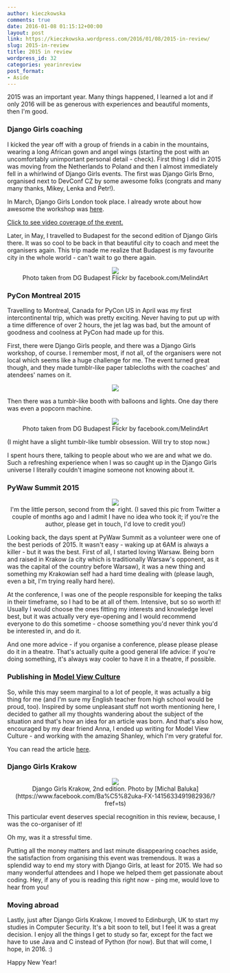 ```yaml
---
author: kieczkowska
comments: true
date: 2016-01-08 01:15:12+00:00
layout: post
link: https://kieczkowska.wordpress.com/2016/01/08/2015-in-review/
slug: 2015-in-review
title: 2015 in review
wordpress_id: 32
categories: yearinreview
post_format:
- Aside
---
```


2015 was an important year. Many things happened, I learned a lot and if only 2016 will be as generous with experiences and beautiful moments, then I'm good.


### Django Girls coaching

I kicked the year off with a group of friends in a cabin in the mountains, wearing a long African gown and angel wings (starting the post with an uncomfortably unimportant personal detail - check). First thing I did in 2015 was moving from the Netherlands to Poland and then I almost immediately fell in a whirlwind of Django Girls events. The first was Django Girls Brno, organised next to DevConf CZ by some awesome folks (congrats and many many thanks, Mikey, Lenka and Petr!).

In March, Django Girls London took place. I already wrote about how awesome the workshop was [here](https://kieczkowska.wordpress.com/2015/03/24/djangogirls-london/).

[Click to see video coverage of the event.](https://vimeo.com/139559758)

Later, in May, I travelled to Budapest for the second edition of Django Girls there. It was so cool to be back in that beautiful city to coach and meet the organisers again. This trip made me realize that Budapest is my favourite city in the whole world - can't wait to go there again.

<p align="center"> <img src="https://kieczkowska.files.wordpress.com/2016/01/screen-shot-2016-01-05-at-11-35-23.png"><br>Photo taken from DG Budapest Flickr by facebook.com/MelindArt</p>


### PyCon Montreal 2015

Travelling to Montreal, Canada for PyCon US in April was my first intercontinental trip, which was pretty exciting. Never having to put up with a time difference of over 2 hours, the jet lag was bad, but the amount of goodness and coolness at PyCon had made up for this.

First, there were Django Girls people, and there was a Django Girls workshop, of course. I remember most, if not all, of the organisers were not local which seems like a huge challenge for me. The event turned great though, and they made tumblr-like paper tablecloths with the coaches' and atendees' names on it.

<p align="center"><img src="https://kieczkowska.files.wordpress.com/2016/01/screen-shot-2016-01-08-at-01-07-59.png"></p>

Then there was a tumblr-like booth with balloons and lights. One day there was even a popcorn machine.
<p align="center"><img src="https://kieczkowska.files.wordpress.com/2016/01/zdjecca8cie-8.jpg?w=1024"><br> Photo taken from DG Budapest Flickr by facebook.com/MelindArt</p>

(I might have a slight tumblr-like tumblr obsession. Will try to stop now.)

I spent hours there, talking to people about who we are and what we do. Such a refreshing experience when I was so caught up in the Django Girls universe I literally couldn't imagine someone not knowing about it.


### PyWaw Summit 2015

<p align="center"><img src="https://kieczkowska.files.wordpress.com/2016/01/zdjecca8cie.png"><br> I'm the little person, second from the  right. (I saved this pic from Twitter a couple of months ago and I admit I have no idea who took it; if you're the author, please get in touch, I'd love to credit you!)</p>

Looking back, the days spent at PyWaw Summit as a volunteer were one of the best periods of 2015. It wasn't easy - waking up at 6AM is always a killer - but it was the best. First of all, I started loving Warsaw. Being born and raised in Krakow (a city which is traditionally Warsaw's opponent, as it was the capital of the country before Warsaw), it was a new thing and something my Krakowian self had a hard time dealing with (please laugh, even a bit, I'm trying really hard here).

At the conference, I was one of the people responsible for keeping the talks in their timeframe, so I had to be at all of them. Intensive, but so so worth it! Usually I would choose the ones fitting my interests and knowledge level best, but it was actually very eye-opening and I would recommend everyone to do this sometime - choose something you'd never think you'd be interested in, and do it.

And one more advice - if you organise a conference, please please please do it in a theatre. That's actually quite a good general life advice: if you're doing something, it's always way cooler to have it in a theatre, if possible.


### Publishing in [Model View Culture](https://modelviewculture.com/)

So, while this may seem marginal to a lot of people, it was actually a big thing for me (and I'm sure my English teacher from high school would be proud, too). Inspired by some unpleasant stuff not worth mentioning here, I decided to gather all my thoughts wandering about the subject of the situation and that's how an idea for an article was born. And that's also how, encouraged by my dear friend Anna, I ended up writing for Model View Culture - and working with the amazing Shanley, which I'm very grateful for.

You can read the article [here](https://modelviewculture.com/pieces/how-the-glorification-of-software-developers-compromises-tech-companies).


### Django Girls Krakow

<p align="center"><img src="https://kieczkowska.files.wordpress.com/2016/01/11952037_732634123528727_8192323533552205588_n.jpg"><br> Django Girls Krakow, 2nd edition. Photo by [Michal Baluka](https://www.facebook.com/Ba%C5%82uka-FX-1415633491982936/?fref=ts)</p>

This particular event deserves special recognition in this review, because, <insert fanfares> I was the co-organiser of it!

Oh my, was it a stressful time.

Putting all the money matters and last minute disappearing coaches aside, the satisfaction from organising this event was tremendous. It was a splendid way to end my story with Django Girls, at least for 2015. We had so many wonderful attendees and I hope we helped them get passionate about coding. Hey, if any of you is reading this right now - ping me, would love to hear from you!


### Moving abroad

Lastly, just after Django Girls Krakow, I moved to Edinburgh, UK to start my studies in Computer Security. It's a bit soon to tell, but I feel it was a great decision. I enjoy all the things I get to study so far, except for the fact we have to use Java and C instead of Python (for now). But that will come, I hope, in 2016. :)



Happy New Year!
